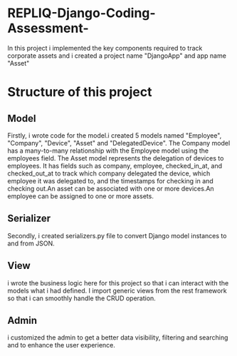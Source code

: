 # REPLIQ-Django-Coding-Assessment-
In this project i implemented the key components required to track corporate assets and i created a project name "DjangoApp" and app name "Asset" 

# Structure of this project
## Model
Firstly, i wrote code for the model.i created 5 models named "Employee", "Company", "Device", "Asset" and "DelegatedDevice".
The Company model has a many-to-many relationship with the Employee model using the employees field.
The Asset model represents the delegation of devices to employees. It has fields such as company, employee, checked_in_at, and checked_out_at to track which company delegated the device, which employee it was delegated to, and the timestamps for checking in and checking out.An asset can be associated with one or more devices.An employee can be assigned to one or more assets.

## Serializer
Secondly, i created serializers.py file to convert Django model instances to and from JSON.

## View
i wrote the business logic here for this project so that i can interact with the models what i had defined. I import generic views from the rest framework so that i can smoothly handle the CRUD operation. 

## Admin
i customized the admin to get a better data visibility, filtering and searching and to enhance the user experience.

